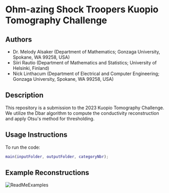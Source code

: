 
# Ohm-azing Shock Troopers Kuopio Tomography Challenge

## Authors
- Dr. Melody Alsaker (Department of Mathematics; Gonzaga University, Spokane, WA 99258, USA)
- Siiri Rautio (Department of Mathematics and Statistics; University of Helsinki, Finland)
- Nick Linthacum (Department of Electrical and Computer Engineering; Gonzaga University, Spokane, WA 99258, USA)

## Description
This repository is a submission to the 2023 Kuopio Tomography Challenge. We utilize the Dbar algorithm to compute the conductivity reconstruction and apply Otsu's method for thresholding.

## Usage Instructions
To run the code:

```MATLAB
main(inputFolder, outputFolder, categoryNbr);
```

## Example Reconstructions
![ReadMeExamples](https://github.com/nlinthacum/Ohm-azing-Shock-Troopers-Kuopio-Tomography-Challenge/assets/73039714/e9081045-f378-4a84-a0f1-023330b96b06)



